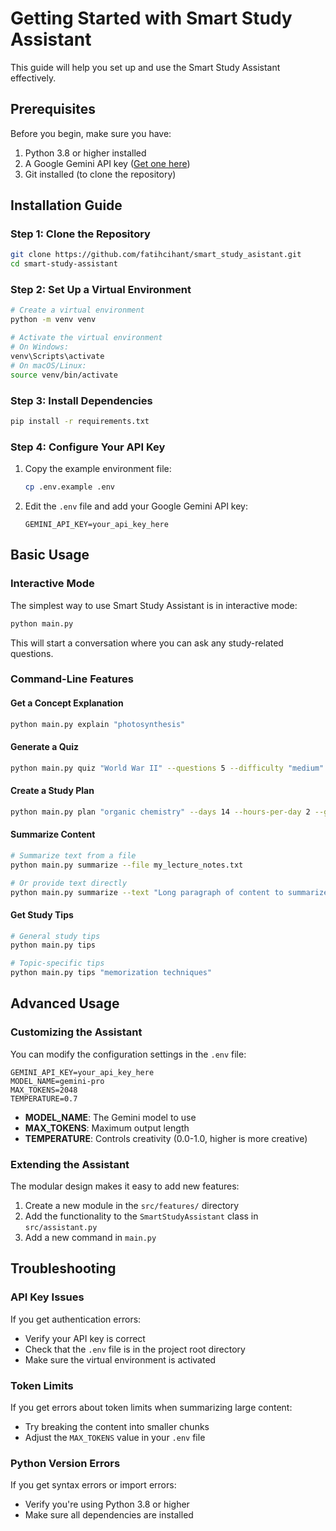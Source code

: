 # Getting Started with Smart Study Assistant

This guide will help you set up and use the Smart Study Assistant effectively.

## Prerequisites

Before you begin, make sure you have:

1. Python 3.8 or higher installed
2. A Google Gemini API key ([Get one here](https://aistudio.google.com/app/apikey))
3. Git installed (to clone the repository)

## Installation Guide

### Step 1: Clone the Repository

```bash
git clone https://github.com/fatihcihant/smart_study_asistant.git
cd smart-study-assistant
```

### Step 2: Set Up a Virtual Environment

```bash
# Create a virtual environment
python -m venv venv

# Activate the virtual environment
# On Windows:
venv\Scripts\activate
# On macOS/Linux:
source venv/bin/activate
```

### Step 3: Install Dependencies

```bash
pip install -r requirements.txt
```

### Step 4: Configure Your API Key

1. Copy the example environment file:
   ```bash
   cp .env.example .env
   ```

2. Edit the `.env` file and add your Google Gemini API key:
   ```
   GEMINI_API_KEY=your_api_key_here
   ```

## Basic Usage

### Interactive Mode

The simplest way to use Smart Study Assistant is in interactive mode:

```bash
python main.py
```

This will start a conversation where you can ask any study-related questions.

### Command-Line Features

#### Get a Concept Explanation

```bash
python main.py explain "photosynthesis"
```

#### Generate a Quiz

```bash
python main.py quiz "World War II" --questions 5 --difficulty "medium"
```

#### Create a Study Plan

```bash
python main.py plan "organic chemistry" --days 14 --hours-per-day 2 --goal "exam preparation"
```

#### Summarize Content

```bash
# Summarize text from a file
python main.py summarize --file my_lecture_notes.txt

# Or provide text directly
python main.py summarize --text "Long paragraph of content to summarize..."
```

#### Get Study Tips

```bash
# General study tips
python main.py tips

# Topic-specific tips
python main.py tips "memorization techniques"
```

## Advanced Usage

### Customizing the Assistant

You can modify the configuration settings in the `.env` file:

```
GEMINI_API_KEY=your_api_key_here
MODEL_NAME=gemini-pro
MAX_TOKENS=2048
TEMPERATURE=0.7
```

- **MODEL_NAME**: The Gemini model to use
- **MAX_TOKENS**: Maximum output length
- **TEMPERATURE**: Controls creativity (0.0-1.0, higher is more creative)

### Extending the Assistant

The modular design makes it easy to add new features:

1. Create a new module in the `src/features/` directory
2. Add the functionality to the `SmartStudyAssistant` class in `src/assistant.py`
3. Add a new command in `main.py`

## Troubleshooting

### API Key Issues

If you get authentication errors:
- Verify your API key is correct
- Check that the `.env` file is in the project root directory
- Make sure the virtual environment is activated

### Token Limits

If you get errors about token limits when summarizing large content:
- Try breaking the content into smaller chunks
- Adjust the `MAX_TOKENS` value in your `.env` file

### Python Version Errors

If you get syntax errors or import errors:
- Verify you're using Python 3.8 or higher
- Make sure all dependencies are installed

